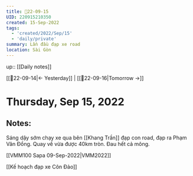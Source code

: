 ```yaml
---
title: 📝22-09-15
UID: 220915210350
created: 15-Sep-2022
tags:
  - 'created/2022/Sep/15'
  - 'daily/private'
summary: Lần đầu đạp xe road
location: Sài Gòn
---
```


up:: [[Daily notes]]

[[📝22-09-14|<- Yesterday]] | [[📝22-09-16|Tomorrow ->]]
# Thursday, Sep 15, 2022

## Notes:
Sáng dậy sớm chạy xe qua bên [[Khang Trần]] đạp con road, đạp ra Phạm Văn Đồng. Quay về vừa được 40km tròn. Đau hết cả mông.

[[VMM100 Sapa 09-Sep-2022|VMM2022]]

[[Kế hoạch đạp xe Côn Đảo]]